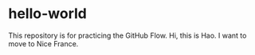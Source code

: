# hello-world
This repository is for practicing the GitHub Flow.
Hi, this is Hao. I want to move to Nice France.
